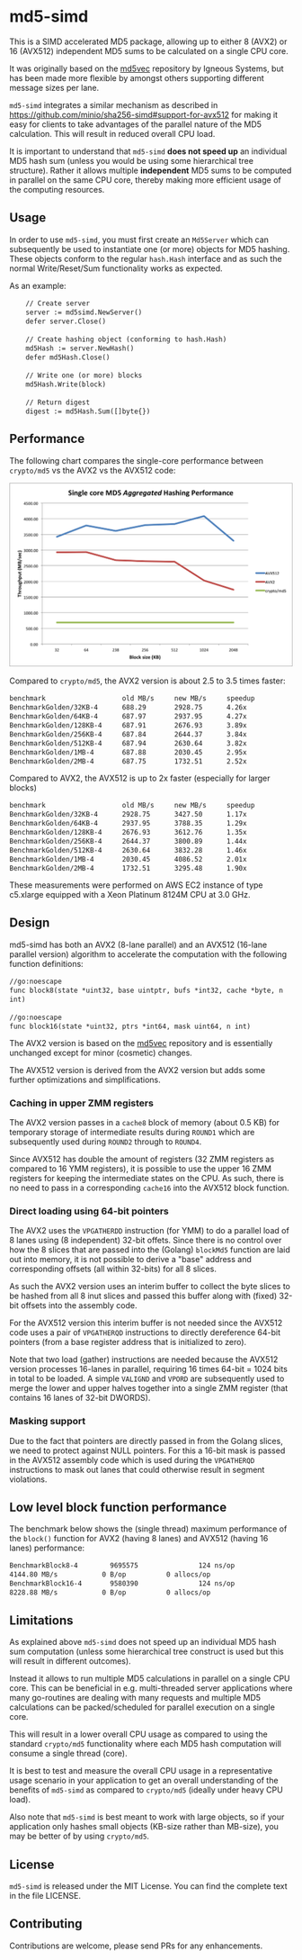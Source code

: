 
# md5-simd

This is a SIMD accelerated MD5 package, allowing up to either 8 (AVX2) or 16 (AVX512) independent MD5 sums to be calculated on a single CPU core.

It was originally based on the [md5vec](https://github.com/igneous-systems/md5vec) repository by Igneous Systems, but has been made more flexible by  amongst others supporting different message sizes per lane.

`md5-simd` integrates a similar mechanism as described in https://github.com/minio/sha256-simd#support-for-avx512 for making it easy for clients to take advantages of the parallel nature of the MD5 calculation. This will result in reduced overall CPU load. 

It is important to understand that `md5-simd` **does not speed up** an individual MD5 hash sum (unless you would be using some hierarchical tree structure). Rather it allows multiple __independent__  MD5 sums to be computed in parallel on the same CPU core, thereby making more efficient usage of the computing resources.

## Usage

In order to use `md5-simd`, you must first create an `Md5Server` which can subsequently be used to instantiate one (or more) objects for MD5 hashing. These objects conform to the regular `hash.Hash` interface and as such the normal Write/Reset/Sum functionality works as expected. 

As an example: 
```
    // Create server
    server := md5simd.NewServer()
    defer server.Close()

    // Create hashing object (conforming to hash.Hash)
    md5Hash := server.NewHash()
    defer md5Hash.Close()

    // Write one (or more) blocks
    md5Hash.Write(block)
    
    // Return digest
    digest := md5Hash.Sum([]byte{})
```

## Performance

The following chart compares the single-core performance between `crypto/md5` vs the AVX2 vs the AVX512 code:

![md5-performance-overview](chart/Single-core-MD5-Aggregated-Hashing-Performance.png)

Compared to `crypto/md5`, the AVX2 version is about 2.5 to 3.5 times faster:

```
benchmark                   old MB/s     new MB/s     speedup
BenchmarkGolden/32KB-4      688.29       2928.75      4.26x
BenchmarkGolden/64KB-4      687.97       2937.95      4.27x
BenchmarkGolden/128KB-4     687.91       2676.93      3.89x
BenchmarkGolden/256KB-4     687.84       2644.37      3.84x
BenchmarkGolden/512KB-4     687.94       2630.64      3.82x
BenchmarkGolden/1MB-4       687.88       2030.45      2.95x
BenchmarkGolden/2MB-4       687.75       1732.51      2.52x
```

Compared to AVX2, the AVX512 is up to 2x faster (especially for larger blocks)

```
benchmark                   old MB/s     new MB/s     speedup
BenchmarkGolden/32KB-4      2928.75      3427.50      1.17x
BenchmarkGolden/64KB-4      2937.95      3788.35      1.29x
BenchmarkGolden/128KB-4     2676.93      3612.76      1.35x
BenchmarkGolden/256KB-4     2644.37      3800.89      1.44x
BenchmarkGolden/512KB-4     2630.64      3832.28      1.46x
BenchmarkGolden/1MB-4       2030.45      4086.52      2.01x
BenchmarkGolden/2MB-4       1732.51      3295.48      1.90x
```

These measurements were performed on AWS EC2 instance of type c5.xlarge equipped with a Xeon Platinum 8124M CPU at 3.0 GHz.

## Design

md5-simd has both an AVX2 (8-lane parallel) and an AVX512 (16-lane parallel version) algorithm to accelerate the computation with the following function definitions:
```
//go:noescape
func block8(state *uint32, base uintptr, bufs *int32, cache *byte, n int)

//go:noescape
func block16(state *uint32, ptrs *int64, mask uint64, n int)
```

The AVX2 version is based on the [md5vec](https://github.com/igneous-systems/md5vec) repository and is essentially unchanged except for minor (cosmetic) changes.

The AVX512 version is derived from the AVX2 version but adds some further optimizations and simplifications.

### Caching in upper ZMM registers

The AVX2 version passes in a `cache8` block of memory (about 0.5 KB) for temporary storage of intermediate results during `ROUND1` which are subsequently used during `ROUND2` through to `ROUND4`.

Since AVX512 has double the amount of registers (32 ZMM registers as compared to 16 YMM registers), it is possible to use the upper 16 ZMM registers for keeping the intermediate states on the CPU. As such, there is no need to pass in a corresponding `cache16` into the AVX512 block function.

### Direct loading using 64-bit pointers

The AVX2 uses the `VPGATHERDD` instruction (for YMM) to do a parallel load of 8 lanes using (8 independent) 32-bit offets. Since there is no control over how the 8 slices that are passed into the (Golang) `blockMd5` function are laid out into memory, it is not possible to derive a "base" address and corresponding offsets (all within 32-bits) for all 8 slices.

As such the AVX2 version uses an interim buffer to collect the byte slices to be hashed from all 8 inut slices and passed this buffer along with (fixed) 32-bit offsets into the assembly code.

For the AVX512 version this interim buffer is not needed since the AVX512 code uses a pair of `VPGATHERQD` instructions to directly dereference 64-bit pointers (from a base register address that is initialized to zero).

Note that two load (gather) instructions are needed because the AVX512 version processes 16-lanes in parallel, requiring 16 times 64-bit = 1024 bits in total to be loaded. A simple `VALIGND` and `VPORD` are subsequently used to merge the lower and upper halves together into a single ZMM register (that contains 16 lanes of 32-bit DWORDS).

### Masking support

Due to the fact that pointers are directly passed in from the Golang slices, we need to protect against NULL pointers. For this a 16-bit mask is passed in the AVX512 assembly code which is used during the `VPGATHERQD` instructions to mask out lanes that could otherwise result in segment violations.

## Low level block function performance

The benchmark below shows the (single thread) maximum performance of the `block()` function for AVX2 (having 8 lanes) and AVX512 (having 16 lanes) performance:

```
BenchmarkBlock8-4        9695575               124 ns/op        4144.80 MB/s           0 B/op          0 allocs/op
BenchmarkBlock16-4       9580390               124 ns/op        8228.88 MB/s           0 B/op          0 allocs/op
```

## Limitations

As explained above `md5-simd` does not speed up an individual MD5 hash sum computation (unless some hierarchical tree construct is used but this will result in different outcomes).

Instead it allows to run multiple MD5 calculations in parallel on a single CPU core. This can be beneficial in e.g. multi-threaded server applications where many go-routines are dealing with many requests and multiple MD5 calculations can be packed/scheduled for parallel execution on a single core.

This will result in a lower overall CPU usage as compared to using the standard `crypto/md5` functionality where each MD5 hash computation will consume a single thread (core).

It is best to test and measure the overall CPU usage in a representative usage scenario in your application to get an overall understanding of the benefits of `md5-simd` as compared to `crypto/md5` (ideally under heavy CPU load).

Also note that `md5-simd` is best meant to work with large objects, so if your application only hashes small objects (KB-size rather than MB-size), you may be better of by using `crypto/md5`.

## License

`md5-simd` is released under the MIT License. You can find the complete text in the file LICENSE.

## Contributing

Contributions are welcome, please send PRs for any enhancements.